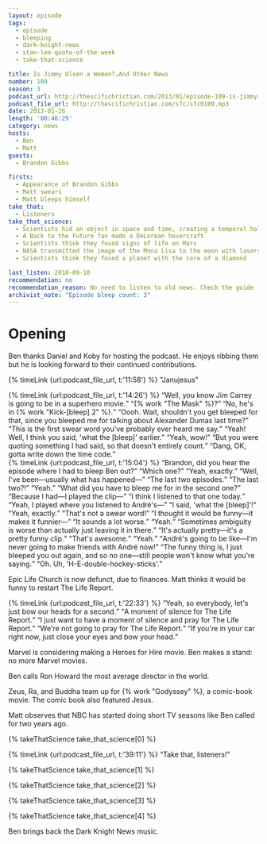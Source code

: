 ```yaml
---
layout: episode
tags:
  - episode
  - bleeping
  - dark-knight-news
  - stan-lee-quote-of-the-week
  - take-that-science

title: Is Jimmy Olsen a Woman?…And Other News
number: 109
season: 3
podcast_url: http://thescifichristian.com/2013/01/episode-109-is-jimmy-olsen-a-woman-and-other-news/
podcast_file_url: http://thescifichristian.com/sfc/sfc0109.mp3
date: 2013-01-26
length: '00:46:29'
category: news
hosts:
  - Ben
  - Matt
guests:
  - Brandon Gibbs

firsts:
  - Appearance of Brandon Gibbs
  - Matt swears
  - Matt bleeps himself
take_that:
  - Listeners
take_that_science:
  - Scientists hid an object in space and time, creating a temporal hole in light
  - A Back to the Future fan made a DeLorean hovercraft
  - Scientists think they found signs of life on Mars
  - NASA transmitted the image of the Mona Lisa to the moon with lasers
  - Scientists think they found a planet with the core of a diamond

last_listen: 2018-09-10
recommendation: no
recommendation_reason: No need to listen to old news. Check the guide for what's interesting in hindsight.
archivist_note: "Episode bleep count: 3"
---
```

# Opening
Ben thanks Daniel and Koby for hosting the podcast. He enjoys ribbing them but he is looking forward to their continued contributions. 

{% timeLink {url:podcast_file_url, t:'11:58'} %} "Janujesus"

<div class="quote">
  {% timeLink {url:podcast_file_url, t:'14:26'} %}
  <q class="matt">Well, you know Jim Carrey is going to be in a superhero movie.</q>
  <q class="ben">{% work "The Mask" %}?</q>
  <q class="matt">No, he's in {% work "Kick-[bleep] 2" %}.</q>
  <q class="ben">Oooh. Wait, shouldn't you get bleeped for that, since you bleeped me for talking about Alexander Dumas last time?</q>
  <q class="matt">This is the first swear word you've probably ever heard me say.</q>
  <q class="ben">Yeah! Well, I think you said, 'what the [bleep]' earlier.</q>
  <q class="matt">Yeah, wow!</q>
  <q class="ben">But you were quoting something I had said, so that doesn't entirely count.</q>
  <q class="matt">Dang, OK, gotta write down the time code.</q>
</div>

<div class="quote">
  {% timeLink {url:podcast_file_url, t:'15:04'} %}
  <q class="matt">Brandon, did you hear the episode where I had to bleep Ben out?</q>
  <q data-name="Brandon Gibbs">Which one?</q>
  <q class="matt">Yeah, exactly.</q>
  <q class="ben">Well, I've been—usually what has happened—</q>
  <q class="matt">The last two episodes.</q>
  <q class="ben">The last two?!</q>
  <q class="matt">Yeah.</q>
  <q class="ben">What did you have to bleep me for in the second one?</q>
  <q class="matt">Because I had—I played the clip—</q>
  <q data-name="Brandon Gibbs">I think I listened to that one today.</q>
  <q class="matt">Yeah, I played where you listened to André's—</q>
  <q class="ben">I said, 'what the [bleep]'!</q>
  <q class="matt">Yeah, exactly.</q>
  <q class="ben">That's not a swear word!</q>
  <q class="matt">I thought it would be funny—it makes it funnier—</q>
  <q class="ben">It sounds a lot worse.</q>
  <q class="matt">Yeah.</q>
  <q class="ben">Sometimes ambiguity is worse than actually just leaving it in there.</q>
  <q class="matt">It's actually pretty—it's a pretty funny clip.</q>
  <q class="ben">That's awesome.</q>
  <q class="matt">Yeah.</q>
  <q class="ben">André's going to be like—I'm never going to make friends with André now!</q>
  <q class="matt">The funny thing is, I just bleeped you out again, and so no one—still people won't know what you're saying.</q>
  <q class="ben">Oh. Uh, 'H-E-double-hockey-sticks'.</q>
</div>

Epic Life Church is now defunct, due to finances. Matt thinks it would be funny to restart The Life Report. 

<div class="quote">
  {% timeLink {url:podcast_file_url, t:'22:33'} %}
  <q class="matt">Yeah, so everybody, let's just bow our heads for a second.</q>
  <q class="ben">A moment of silence for The Life Report.</q>
  <q class="matt">I just want to have a moment of silence and pray for The Life Report.</q>
  <q class="ben">We're not going to pray for The Life Report.</q>
  <q class="matt">If you're in your car right now, just close your eyes and bow your head.</q>
</div>

Marvel is considering making a Heroes for Hire movie. Ben makes a stand: no more Marvel movies. 

Ben calls Ron Howard the most average director in the world.

Zeus, Ra, and Buddha team up for {% work "Godyssey" %}, a comic-book movie. The comic book also featured Jesus.

Matt observes that NBC has started doing short TV seasons like Ben called for two years ago. 

{% takeThatScience take_that_science[0] %}

<div class="quote">
  {% timeLink {url:podcast_file_url, t:'39:11'} %}
  <q class="ben">Take that, listeners!</q>
</div>

{% takeThatScience take_that_science[1] %}

{% takeThatScience take_that_science[2] %}

{% takeThatScience take_that_science[3] %}

{% takeThatScience take_that_science[4] %}

Ben brings back the Dark Knight News music.